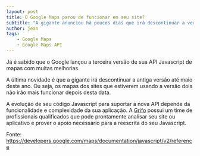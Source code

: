 ```yaml
---
layout: post
title: O Google Maps parou de funcionar em seu site?
subtitle: "A gigante anunciou há poucos dias que irá descontinuar a versão 2 de sua API para mapas"
author: jean
tags:
    - Google Maps
    - Google Maps API
---
```


Já é sabido que o Google lançou a terceira versão de sua API Javascript de mapas com muitas melhorias.

A última novidade é que a gigante irá descontinuar a antiga versão até maio deste ano. Ou seja, os mapas dos sites que estiverem usando a versão dois não irão mais funcionar depois desta data.

A evolução de seu código Javascript para suportar a nova API depende da funcionalidade e complexidade da sua aplicação. A [Grifo](http://gri.fo) possui um time de profissionais qualificados que pode prontamente analisar seu site ou aplicativo e prover o apoio necessário para a reescrita do seu Javascript.

Fonte: <https://developers.google.com/maps/documentation/javascript/v2/reference>